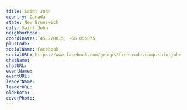```yaml
---
title: Saint John
country: Canada
state: New Brunswick
city: Saint John
neighborhood: 
coordinates: 45.278015, -66.055875
plusCode:
socialName: Facebook
socialURL: https://www.facebook.com/groups/free.code.camp.saintjohn
chatName:
chatURL:
eventName:
eventURL:
leaderName:
leaderURL:
oldPhoto: 
coverPhoto:
---
```

